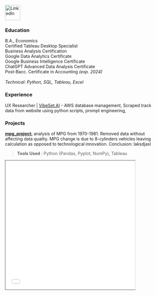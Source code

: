 <a href="https://www.linkedin.com/in/jfryyao">
    <img src="https://content.linkedin.com/content/dam/me/business/en-us/amp/brand-site/v2/bg/LI-Bug.svg.original.svg" width="50" height="50" alt="LinkedIn"> </a>

### Education
B.A., Economics<br>
Certified Tableau Desktop Specialist<br>
Business Analysis Certification<br>
Google Data Analytics Certificate<br>
Google Business Intelligence Certificate<br>
ChatGPT Advanced Data Analysis Certificate<br>
Post-Bacc. Certificate in Accounting *(exp. 2024)*<br><br>
*Technical: Python, SQL, Tableau, Excel*

### Experience
UX Researcher | [VibeSet.AI](https://vibeset-ai.webflow.io/) - AWS database management, Scraped track data from website using python scripts, prompt engineering,<br>


### Projects

**[mpg_project:](https://github.com/jeyao1/jeffyao_portfolio/blob/main/mpg_project.ipynb)** analysis of MPG from 1970-1981. Removed data without affecting data quality. MPG change is due to 8-cylinders vehicles leaving calculation as opposed to technological innovation. Conclusion: laksdjasl
> **Tools Used** : Python (Pandas, Pyplot, NumPy), Tableau

<iframe src="mpg_project.html" width="100%" height="500" allowfullscreen scrolling="yes" style="border: 1px solid black; transform: scale(0.85); transform-origin: top left;"></iframe>




